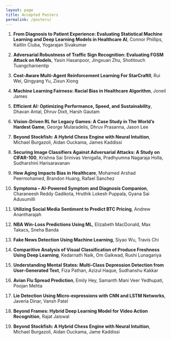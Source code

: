 ```yaml
---
layout: page
title: Accepted Posters
permalink: /posters/
---
```


<!-- **Accepted Posters** -->

1. **From Diagnosis to Patient Experience: Evaluating Statistical Machine Learning and Deep Learning Models in Healthcare AI**, Connor Phillips, Kaitlin Ciuba, Yogarajan Sivakumar

1. **Adversarial Robustness of Traffic Sign Recognition: Evaluating FGSM Attack on Models**, Yasin Hasanpoor, Jingxuan Zhu, Shotitouch Tuangcharoentip

1. **Cost-Aware Multi-Agent Reinforcement Learning For StarCraftII**, Rui Wei, Qingyang Yu, Zixun Xiong

1. **Machine Learning Fairness: Racial Bias in Healthcare Algorithm**, Joneil James

1. **Efficient AI: Optimizing Performance, Speed, and Sustainability**, Dhavan Antal, Dhruv Dixit, Harsh Gautam
 
1. **Vision-Driven RL for Legacy Games: A Case Study in The World’s Hardest Game**, George Mularadelis, Dhruv Prasanna, Jason Lee
 
1. **Beyond Stockfish: A Hybrid Chess Engine with Neural Intuition**, Michael Burgazoli, Aidan Ouckama,   James Kaddissi

1. **Securing Image Classifiers Against Adversarial Attacks: A Study on CIFAR-100**, Krishna Sai Srinivas Venigalla, Pradhyumna Nagaraja Holla, Sudharshini Harisaravanan

1. **How Aging Impacts Bias in Healthcare**, Mohamed Arshad Peermohamed, Brandon Huang, Rafael Sanchez
 
1. **Symptoma – AI-Powered Symptom and Diagnosis Companion**, Charaneesh Reddy Gadikota, Hruthik Lokesh Puppala, Gyana Sai Adusumilli
 
1. **Utilizing Social Media Sentiment to Predict BTC Pricing**, Andrew Anantharajah

1. **NBA Win-Loss Predictions Using ML**, Elizabeth MacDonald, Max Takacs, Sneha Banda
 
1. **Fake News Detection Using Machine Learning**, Siyao Wu, Travis Chi
 
1. **Comparitive Analysis of Visual Classification of Produce Freshness Using Deep Learning**, Kedarnath Naik, Om Gaikwad, Rushi Lunagariya

1. **Understanding Mental States: Multi-Class Depression Detection from User-Generated Text**, Fiza Pathan,  Azizul Haque, Sudhanshu Kakkar

1. **Avian Flu Spread Prediction**, Emily Hey, Samanth Mani Veer Yedhupati, Poojan Mehta
 
1. **Lie Detection Using Micro-expressions with CNN and LSTM Networks**, Javeria Dinar, Vansh Patel
 
1. **Beyond Frames: Hybrid Deep Learning Model for Video Action Recognition**, Rajat Jaiswal
 
1. **Beyond Stockfish: A Hybrid Chess Engine with Neural Intuition**,  Michael Burgazoli, Aidan Ouckama, Jame Kaddissi
